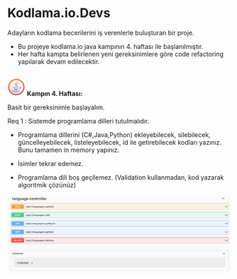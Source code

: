 # Kodlama.io.Devs
Adayların kodlama becerilerini iş verenlerle buluşturan bir proje.
- Bu projeye kodlama.io java kampının 4. haftası ile başlanılmıştır.
- Her hafta kampta belirlenen yeni gereksinimlere göre code refactoring yapılarak devam edilecektir.
## 

<img src="./img/logo-java-clipart.png" width="40"> **Kampın 4. Haftası:**

Basit bir gereksinimle başlayalım.

Req 1 : Sistemde programlama dilleri tutulmalıdır.

- Programlama dillerini (C#,Java,Python) ekleyebilecek, silebilecek, güncelleyebilecek, listeleyebilecek, id ile getirebilecek kodları yazınız. Bunu tamamen in memory yapınız.

- İsimler tekrar edemez.

- Programlama dili boş geçilemez. (Validation kullanmadan, kod yazarak algoritmik çözünüz)

![week4](./img/week4.png)
